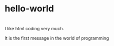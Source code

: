 # hello-world
<html>
  <head></head>
  <body>
  <h1> 
    </h1>
  </body>
</html>
I like html coding very much.

It is the first message in  the world of programming
